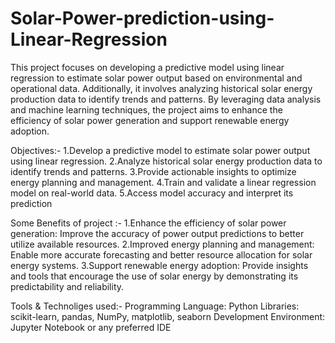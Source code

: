 # Solar-Power-prediction-using-Linear-Regression
This project focuses on developing a predictive model using linear regression to estimate solar power output based on environmental and operational data. Additionally, it involves analyzing historical solar energy production data to identify trends and patterns. By leveraging data analysis and machine learning techniques, the project aims to enhance the efficiency of solar power generation and support renewable energy adoption.

Objectives:-
1.Develop a predictive model to estimate solar power output using linear regression.
2.Analyze historical solar energy production data to identify trends and patterns.
3.Provide actionable insights to optimize energy planning and management.
4.Train and validate a linear regression model on real-world data.
5.Access model accuracy and interpret its prediction

Some Benefits of project :-
1.Enhance the efficiency of solar power generation: Improve the accuracy of power output predictions to better utilize available resources.
2.Improved energy planning and management: Enable more accurate forecasting and better resource allocation for solar energy systems.
3.Support renewable energy adoption: Provide insights and tools that encourage the use of solar energy by demonstrating its predictability and reliability.

Tools & Technoliges used:-
Programming Language: Python
Libraries: scikit-learn, pandas, NumPy, matplotlib, seaborn
Development Environment: Jupyter Notebook or any preferred IDE
